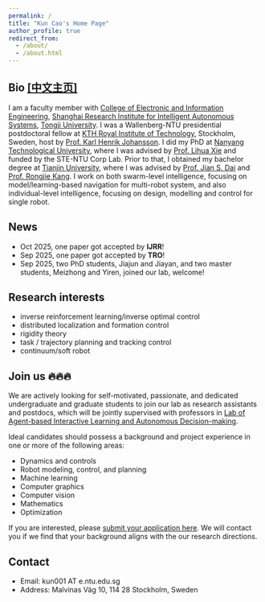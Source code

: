 ```yaml
---
permalink: /
title: "Kun Cao's Home Page"
author_profile: true
redirect_from: 
  - /about/
  - /about.html
---
```


## Bio [[中文主页]](/about_zh)
I am a faculty member with [College of Electronic and Information Engineering](https://see-en.tongji.edu.cn/), [Shanghai Research Institute for Intelligent Autonomous Systems](https://srias.tongji.edu.cn/main.htm), [Tongji University](https://www.tongji.edu.cn). I was a Wallenberg-NTU presidential postdoctoral fellow at [KTH Royal Institute of Technology](https://www.kth.se/), Stockholm, Sweden, host by [Prof. Karl Henrik Johansson](https://people.kth.se/~kallej/index.html). 
I did my PhD at [Nanyang Technological University](https://www.ntu.edu.sg/), where I was advised by [Prof. Lihua Xie](https://personal.ntu.edu.sg/elhxie/) and funded by the STE-NTU Corp Lab.
Prior to that, I obtained my bachelor degree at [Tianjin University](https://www.tju.edu.cn/), where I was advised by [Prof. Jian S. Dai](https://nms.kcl.ac.uk/jian.dai/) and [Prof. Rongjie Kang](https://faculty.tju.edu.cn/RongjieKang/en/index.htm).
I work on both swarm-level intelligence, focusing on model/learning-based navigation for multi-robot system, and also individual-level intelligence, focusing on design, modelling and control for single robot.

## News
* Oct 2025, one paper got accepted by **IJRR**!
* Sep 2025, one paper got accepted by **TRO**!
* Sep 2025, two PhD students, Jiajun and Jiayan, and two master students, Meizhong and Yiren, joined our lab, welcome!

## Research interests
* inverse reinforcement learning/inverse optimal control
* distributed localization and formation control
* rigidity theory
* task / trajectory planning and tracking control
* continuum/soft robot


## Join us 🔥🔥🔥
We are actively looking for self-motivated, passionate, and dedicated undergraduate and graduate students to join our lab as research assistants and postdocs, which will be jointly supervised with professors in [Lab of Agent-based Interactive Learning and Autonomous Decision-making](https://ai-lab.tongji.edu.cn/25079/list.htm). 

Ideal candidates should possess a background and project experience in one or more of the following areas:
* Dynamics and controls
* Robot modeling, control, and planning
* Machine learning
* Computer graphics
* Computer vision
* Mathematics
* Optimization

If you are interested, please [submit your application here](https://wj.qq.com/s2/14930986/fa6c/). We will contact you if we find that your background aligns with the our research directions.

## Contact
* Email: kun001 AT e.ntu.edu.sg
* Address: Malvinas Väg 10, 114 28 Stockholm, Sweden

<script type='text/javascript' id='clustrmaps' src='//cdn.clustrmaps.com/map_v2.js?cl=ffffff&w=300&t=tt&d=LLaYO4kpRR1Hv634a2N8GlvF7Sxo042TE3ngluj6B70&co=2d78ad&cmo=3acc3a&cmn=ff5353&ct=ffffff'></script>
